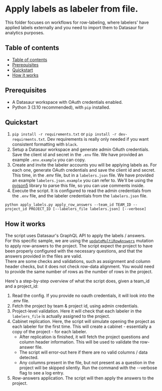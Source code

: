 # Apply labels as labeler from file.

This folder focuses on workflows for row-labeling, where labelers' have applied labels externally and you need to import them to Datasaur for analytics purposes. 

## Table of contents

- [Table of contents](#table-of-contents)
- [Prerequisites](#prerequisites)
- [Quickstart](#quickstart)
- [How it works](#how-it-works)

## Prerequisites

- A Datasaur workspace with OAuth credentials enabled. 
- Python 3 (3.10 recommended), with `pip` installed.

## Quickstart

1. `pip install -r requirements.txt` or `pip install -r dev-requirments.txt`. Dev requirements is really only needed if you want consistent formatting with `black`.
2. Setup a Datasaur workspace and generate admin OAuth credentials. Save the client id and secret in the `.env` file. We have provided an example `.env.example` you can copy. 
3. Create and invite the labeler accounts you will be applying labels as. For each one, generate OAuth credentials and save the client id and secret. This time, in the .env file, but in a `labelers.json` file. We have provided an example `labelers.json.example` you can refer to. We'll be using the [pyjson5](https://pypi.org/project/pyjson5/) library to parse this file, so you can use comments inside. 
4. Execute the script. It is configured to read the admin credentials from the `.env` file, and the labeler credentials from the `labelers.json` file.
```console
python apply_labels.py apply_row_answers --team_id TEAM_ID --project_id PROJECT_ID [--labelers_file labelers.json] [--verbose]
```

## How it works

The script uses Datasaur's GraphQL API to apply the labels / answers.  
For this specific sample, we are using the [`updateMultiRowAnswers`](https://api-docs.datasaur.ai/#mutation-updateMultiRowAnswers) mutation to apply row-answers to the project. 
The script expect the project to have been properly configured with the necessary questions, and that the answers provided in the files are valid.  
There are some checks and validations, such as assignment and column header checks, but it does not check row-data alignment. You would need to provide the same number of rows as the number of rows in the project.

Here's a step-by-step overview of what the script does, given a team_id and a project_id:
1. Read the config. If you provide no oauth credentials, it will look into the .env file. 
2. Fetch the project by team & project id, using admin credentials. 
3. Project-level validation. Here it will check that each labeler in the `labelers_file` is actually assigned to the project. 
4. Cabinet replication. Here, the script will simulate opening the project as each labeler for the first time. This will create a cabinet - essentially a copy of the project - for each labeler.
    - After replication is finished, it will fetch the project questions and column header information. This will be used to validate the row-answer file. 
    - The script will error-out here if there are no valid columns / data detected. 
    - Any columns present in the file, but not present as a question in the project will be skipped silently. Run the command with the --verbose flag to see a log entry.
5. Row-answers application. The script will then apply the answers to the project.  

